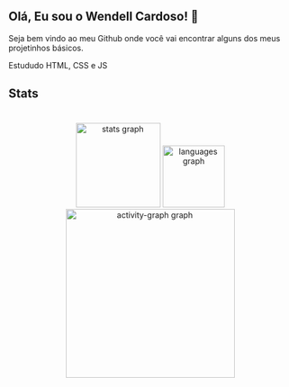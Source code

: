 ## Olá, Eu sou o Wendell Cardoso! 👋

Seja bem vindo ao meu Github onde você vai encontrar alguns dos meus projetinhos básicos.

Estududo HTML, CSS e JS

<h2 align="left">Stats</h2>

###

<br clear="both">

<div align="center">
  <img src="https://github-readme-stats.vercel.app/api?username=DellCardoso96&hide_title=false&hide_rank=false&show_icons=true&include_all_commits=true&count_private=true&disable_animations=false&theme=gruvbox&locale=en&hide_border=false&order=1" height="150" alt="stats graph"  />
  <img src="https://github-readme-stats.vercel.app/api/top-langs?username=DellCardoso96&locale=pt-br&hide_title=false&layout=compact&card_width=320&langs_count=5&theme=gruvbox&hide_border=false&order=2" height="110" alt="languages graph"  />
  <img src="https://github-readme-activity-graph.vercel.app/graph?username=DellCardoso96&radius=16&theme=gruvbox&area=true&order=5" height="300" alt="activity-graph graph"  />
</div>

###
